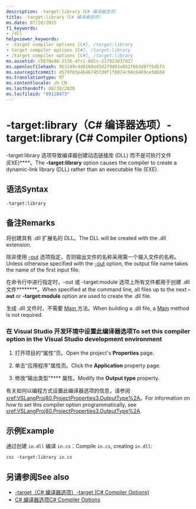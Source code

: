 ```yaml
---
description: -target:library（C# 编译器选项）
title: -target:library（C# 编译器选项）
ms.date: 07/20/2015
f1_keywords:
- /dll
helpviewer_keywords:
- -target compiler options [C#], /target:library
- target compiler options [C#], /target:library
- /target compiler options [C#], /target:library
ms.assetid: c5670e88-2126-47c1-8d1c-217923837d17
ms.openlocfilehash: 953249c4d0168ed3d279d03a0b2fb63d8ff6d5f5
ms.sourcegitcommit: d579fb5e4b46745fd0f1f8874c94c6469ce58604
ms.translationtype: HT
ms.contentlocale: zh-CN
ms.lasthandoff: 08/30/2020
ms.locfileid: "89128473"
---
```

# <a name="-targetlibrary-c-compiler-options"></a><span data-ttu-id="db1ab-103">-target:library（C# 编译器选项）</span><span class="sxs-lookup"><span data-stu-id="db1ab-103">-target:library (C# Compiler Options)</span></span>
<span data-ttu-id="db1ab-104">-target:library 选项导致编译器创建动态链接库 (DLL) 而不是可执行文件 (EXE)\*\*\*\*。</span><span class="sxs-lookup"><span data-stu-id="db1ab-104">The **-target:library** option causes the compiler to create a dynamic-link library (DLL) rather than an executable file (EXE).</span></span>  
  
## <a name="syntax"></a><span data-ttu-id="db1ab-105">语法</span><span class="sxs-lookup"><span data-stu-id="db1ab-105">Syntax</span></span>  
  
```console  
-target:library  
```  
  
## <a name="remarks"></a><span data-ttu-id="db1ab-106">备注</span><span class="sxs-lookup"><span data-stu-id="db1ab-106">Remarks</span></span>  
 <span data-ttu-id="db1ab-107">将创建具有 .dll 扩展名的 DLL。</span><span class="sxs-lookup"><span data-stu-id="db1ab-107">The DLL will be created with the .dll extension.</span></span>  
  
 <span data-ttu-id="db1ab-108">除非使用 [-out](./out-compiler-option.md) 选项指定，否则输出文件的名称采用第一个输入文件的名称。</span><span class="sxs-lookup"><span data-stu-id="db1ab-108">Unless otherwise specified with the [-out](./out-compiler-option.md) option, the output file name takes the name of the first input file.</span></span>  
  
 <span data-ttu-id="db1ab-109">在命令行中进行指定时，-out 或 -target:module 选项上所有文件都用于创建 .dll 文件\*\*\*\*\*\*\*\*。</span><span class="sxs-lookup"><span data-stu-id="db1ab-109">When specified at the command line, all files up to the next **-out** or **-target:module** option are used to create the .dll file.</span></span>  
  
 <span data-ttu-id="db1ab-110">生成 .dll 文件时，不需要 [ Main ](../../programming-guide/main-and-command-args/index.md) 方法。</span><span class="sxs-lookup"><span data-stu-id="db1ab-110">When building a .dll file, a [Main](../../programming-guide/main-and-command-args/index.md) method is not required.</span></span>  
  
### <a name="to-set-this-compiler-option-in-the-visual-studio-development-environment"></a><span data-ttu-id="db1ab-111">在 Visual Studio 开发环境中设置此编译器选项</span><span class="sxs-lookup"><span data-stu-id="db1ab-111">To set this compiler option in the Visual Studio development environment</span></span>  
  
1. <span data-ttu-id="db1ab-112">打开项目的“属性”页。</span><span class="sxs-lookup"><span data-stu-id="db1ab-112">Open the project's **Properties** page.</span></span>  
  
2. <span data-ttu-id="db1ab-113">单击“应用程序”属性页。</span><span class="sxs-lookup"><span data-stu-id="db1ab-113">Click the **Application** property page.</span></span>  
  
3. <span data-ttu-id="db1ab-114">修改“输出类型”\*\*\*\* 属性。</span><span class="sxs-lookup"><span data-stu-id="db1ab-114">Modify the **Output type** property.</span></span>  
  
 <span data-ttu-id="db1ab-115">有关如何以编程方式设置此编译器选项的信息，请参阅 <xref:VSLangProj80.ProjectProperties3.OutputType%2A>。</span><span class="sxs-lookup"><span data-stu-id="db1ab-115">For information on how to set this compiler option programmatically, see <xref:VSLangProj80.ProjectProperties3.OutputType%2A>.</span></span>  
  
## <a name="example"></a><span data-ttu-id="db1ab-116">示例</span><span class="sxs-lookup"><span data-stu-id="db1ab-116">Example</span></span>  
 <span data-ttu-id="db1ab-117">通过创建 `in.dll` 编译 `in.cs`：</span><span class="sxs-lookup"><span data-stu-id="db1ab-117">Compile `in.cs`, creating `in.dll`:</span></span>  
  
```console  
csc -target:library in.cs  
```  
  
## <a name="see-also"></a><span data-ttu-id="db1ab-118">另请参阅</span><span class="sxs-lookup"><span data-stu-id="db1ab-118">See also</span></span>

- [<span data-ttu-id="db1ab-119">-target（C# 编译器选项）</span><span class="sxs-lookup"><span data-stu-id="db1ab-119">-target (C# Compiler Options)</span></span>](./target-compiler-option.md)
- [<span data-ttu-id="db1ab-120">C# 编译器选项</span><span class="sxs-lookup"><span data-stu-id="db1ab-120">C# Compiler Options</span></span>](./index.md)
